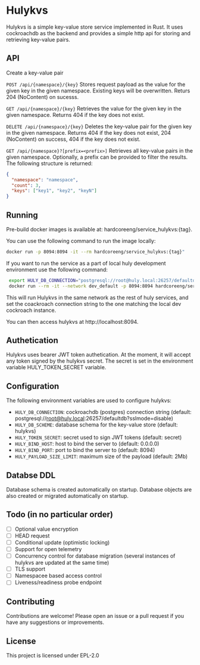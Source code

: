 # Hulykvs

Hulykvs is a simple key-value store service implemented in Rust. It uses cockroachdb as the backend and provides a simple http api for storing and retrieving key-value pairs.

## API
Create a key-value pair

```POST /api/{namespace}/{key}```
Stores request payload as the value for the given key in the given namespace. Existing keys will be overwritten. Returs 204 (NoContent) on sucesss.


```GET /api/{namespace}/{key}```
Retrieves the value for the given key in the given namespace. Returns 404 if the key does not exist.


```DELETE /api/{namespace}/{key}```
Deletes the key-value pair for the given key in the given namespace. Returns 404 if the key does not exist, 204 (NoContent) on success, 404 if the key does not exist.

```GET /api/{namespace}?[prefix=<prefix>]```
Retrieves all key-value pairs in the given namespace. Optionally, a prefix can be provided to filter the results. The following structure is returned:
```json
{
  "namespace": "namespace",  
  "count": 3,
  "keys": ["key1", "key2", "keyN"]
}
```
 
## Running
Pre-build docker images is available at: hardcoreeng/service_hulykvs:{tag}. 

You can use the following command to run the image locally:
```bash
docker run -p 8094:8094 -it --rm hardcoreeng/service_hulykvs:{tag}"
```

If you want to run the service as a part of local huly development environment use the following command:
```bash
 export HULY_DB_CONNECTION="postgresql://root@huly.local:26257/defaultdb?sslmode=disable"
 docker run --rm -it --network dev_default -p 8094:8094 hardcoreeng/service_hulykvs:{tag}
```
This will run Hulykvs in the same network as the rest of huly services, and set the coackroach connection string to the one matching the local dev cockroach instance. 

You can then access hulykvs at http://localhost:8094.

## Authetication
Hulykvs uses bearer JWT token authetication. At the moment, it will accept any token signed by the hulykvs secret. The secret is set in the environment variable HULY_TOKEN_SECRET variable. 

## Configuration
The following environment variables are used to configure hulykvs:
   - ```HULY_DB_CONNECTION```: cockroachdb (postgres) connection string (default: postgresql://root@huly.local:26257/defaultdb?sslmode=disable)
   - ```HULY_DB_SCHEME```: database schema for the key-value store (default: hulykvs)
   - ```HULY_TOKEN_SECRET```: secret used to sign JWT tokens (default: secret)
   - ```HULY_BIND_HOST```: host to bind the server to (default: 0.0.0.0)
   - ```HULY_BIND_PORT```: port to bind the server to (default: 8094)
   - ```HULY_PAYLOAD_SIZE_LIMIT```: maximum size of the payload (default: 2Mb)

## Databse DDL
Database schema is created automatically on startup. Database objects are also created or migrated automatically on startup. 

## Todo (in no particular order)
- [ ] Optional value encryption
- [ ] HEAD request
- [ ] Conditional update (optimistic locking)
- [ ] Support for open telemetry
- [ ] Concurrency control for database migration (several instances of hulykvs are updated at the same time)
- [ ] TLS support
- [ ] Namespacee based access control
- [ ] Liveness/readiness probe endpoint 

## Contributing
Contributions are welcome! Please open an issue or a pull request if you have any suggestions or improvements.

## License
This project is licensed under EPL-2.0






